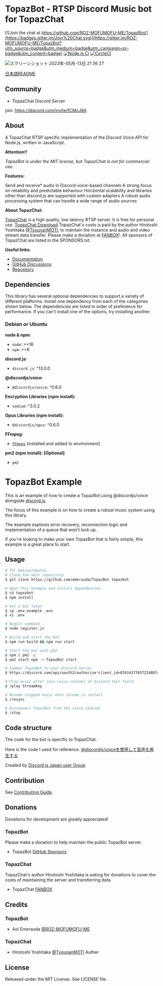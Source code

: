 ﻿
# TopazBot - RTSP Discord Music bot for TopazChat
[![Join the chat at https://github.com/ROZ-MOFUMOFU-ME/TopazBot/](https://badges.gitter.im/Join%20Chat.svg)](https://gitter.im/ROZ-MOFUMOFU-ME/TopazBot?utm_source=badge&utm_medium=badge&utm_campaign=pr-badge&utm_content=badge)
[![Node.js CI](https://github.com/ROZ-MOFUMOFU-ME/TopazBot/actions/workflows/node.js.yml/badge.svg)](https://github.com/ROZ-MOFUMOFU-ME/TopazBot/actions/workflows/node.js.yml)
[![CircleCI](https://circleci.com/gh/ROZ-MOFUMOFU-ME/TopazBot/tree/main.svg?style=svg)](https://circleci.com/gh/ROZ-MOFUMOFU-ME/TopazBot/tree/main)

![スクリーンショット 2023年-05月-13日 21 36 27](https://github.com/ROZ-MOFUMOFU-ME/TopazBot/assets/35634920/d95514b6-7993-4a35-ba02-c0f5736eb20a)

[日本語README](./README-JP.md)

## Community
- TopazChat Discord Server

join: https://discord.com/invite/fCMcJ8A

## About
A TopazChat RTSP specific implementation of the Discord Voice API for Node.js, written in JavaScript.

**Attention!!**

*TopazBot is under the MIT license, but TopazChat is not for commercial use.*

**Features:**

Send and receive* audio in Discord voice-based channels
A strong focus on reliability and predictable behaviour
Horizontal scalability and libraries other than discord.js are supported with custom adapters
A robust audio processing system that can handle a wide range of audio sources

**About TopazChat:**

[TopazChat](https://github.com/TopazChat/TopazChat) 
is a high quality, low latency RTSP server. It is free for personal use.
[TopazChat Download](https://booth.pm/ja/items/1752066)
TopazChat's costs is paid by the author Hirotoshi Yoshitaka [@TyounanMOTI](https://github.com/TyounanMOTI), 
to maintain the instance and audio and video stream data transfer.
Please make a donation at [FANBOX](https://tyounanmoti.fanbox.cc/)!.
All sponsors of TopazChat are listed in the SPONSORS.txt.


**Useful links:**
- [Documentation](https://roz-mofumofu-me.github.io/TopazBot)
- [GitHub Discussions](https://github.com/ROZ-MOFUMOFU-ME/TopazBot/discussions)
- [Repository](https://github.com/ROZ-MOFUMOFU-ME/TopazBot)

## Dependencies
This library has several optional dependencies to support a variety
of different platforms. Install one dependency from each of the
categories shown below. The dependencies are listed in order of
preference for performance. If you can't install one of the options,
try installing another.

### Debian or Ubuntu

**node & npm:**

- `node`: >=16
- `npm`: >=6

**discord.js:**

- `discord.js`: ^13.0.0

**@discordjs/voice:**

- `@discordjs/voice`: ^0.6.0

**Encryption Libraries (npm install):**

- `sodium`: ^3.0.2

**Opus Libraries (npm install):**

- `@discordjs/opus`: ^0.6.0

**FFmpeg:**

- [`FFmpeg`](https://ffmpeg.org/) (installed and added to environment)

**pm2 (npm install): [Optional]**

- `pm2`

# TopazBot Example

This is an example of how to create a TopazBot using @discordjs/voice alongside [discord.js](https://github.com/discordjs/discord.js).

The focus of this example is on how to create a robust music system using this library. 

The example explores error recovery, reconnection logic and implementation of a queue that won't lock up.

If you're looking to make your own TopazBot that is fairly simple, this example is a great place to start.

## Usage

```bash
# for Debian/Ubuntu
# Clone the main repository
$ git clone https://github.com/emerauda/TopazBot topazbot

# Open this example and install dependencies
$ cd topazbot
$ npm install

# Set a bot token
$ cp .env.example .env
$ vi .env

# Regist command
$ node register.js

# Build and start the bot
$ npm run build && npm run start

# Start the bot with pm2
$ npm i pm2 -g
$ pm2 start npm -n TopazBot start

# Summon TopazBot to your Discord Server
$ https://discord.com/api/oauth2/authorize?client_id=876143776572248074&permissions=3155968&scope=bot%20applications.commands

# Play music after join voice channel at Discord text field
$ /play StreamKey

# Resume stopped music when stream is restart
$ /resync

# Disconnect TopazBot from the voice channel
$ /stop
```

## Code structure
The code for the bot is specific to TopazChat.

Here is the code I used for reference. [@discordjs/voiceを使用して音声を再生する](https://scrapbox.io/discordjs-japan/%E9%9F%B3%E5%A3%B0%E3%82%92%E5%86%8D%E7%94%9F%E3%81%99%E3%82%8B)

Created by [Discord.js Japan user Group](https://scrapbox.io/discordjs-japan/)

## Contribution
See [Contributing Guide](https://github.com/emerauda/topazbot/blob/main/.github/CONTRIBUTING.md).

## Donations

Donations for development are greatly appreciated!

### TopazBot

Please make a donation to help maintain the public TopazBot server.

* TopazBot [GitHub Sponsors](https://github.com/sponsors/ROZ-MOFUMOFU-ME?o=sd&sc=t)

### TopazChat

TopazChat's author Hirotoshi Yoshitaka is asking for donations to cover the costs of maintaining the server and transferring data.
 
* TopazChat [FANBOX](https://tyounanmoti.fanbox.cc/)

## Credits

### TopazBot
 
* Aoi Emerauda [@ROZ-MOFUMOFU-ME](https://github.com/ROZ-MOFUMOFU-ME)

### TopazChat

* Hirotoshi Yoshitaka [@TyounanMOTI](https://github.com/TyounanMOTI) Auther

## License
Released under the MIT License. See LICENSE file.
